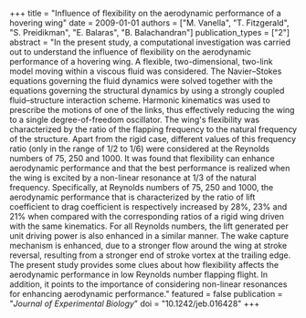 +++
title = "Influence of flexibility on the aerodynamic performance of a hovering wing"
date = 2009-01-01
authors = ["M. Vanella", "T. Fitzgerald", "S. Preidikman", "E. Balaras", "B. Balachandran"]
publication_types = ["2"]
abstract = "In the present study, a computational investigation was carried out to understand the influence of flexibility on the aerodynamic performance of a hovering wing. A flexible, two-dimensional, two-link model moving within a viscous fluid was considered. The Navier–Stokes equations governing the fluid dynamics were solved together with the equations governing the structural dynamics by using a strongly coupled fluid–structure interaction scheme. Harmonic kinematics was used to prescribe the motions of one of the links, thus effectively reducing the wing to a single degree-of-freedom oscillator. The wing's flexibility was characterized by the ratio of the flapping frequency to the natural frequency of the structure. Apart from the rigid case, different values of this frequency ratio (only in the range of 1/2 to 1/6) were considered at the Reynolds numbers of 75, 250 and 1000. It was found that flexibility can enhance aerodynamic performance and that the best performance is realized when the wing is excited by a non-linear resonance at 1/3 of the natural frequency. Specifically, at Reynolds numbers of 75, 250 and 1000, the aerodynamic performance that is characterized by the ratio of lift coefficient to drag coefficient is respectively increased by 28%, 23% and 21% when compared with the corresponding ratios of a rigid wing driven with the same kinematics. For all Reynolds numbers, the lift generated per unit driving power is also enhanced in a similar manner. The wake capture mechanism is enhanced, due to a stronger flow around the wing at stroke reversal, resulting from a stronger end of stroke vortex at the trailing edge. The present study provides some clues about how flexibility affects the aerodynamic performance in low Reynolds number flapping flight. In addition, it points to the importance of considering non-linear resonances for enhancing aerodynamic performance."
featured = false
publication = "*Journal of Experimental Biology*"
doi = "10.1242/jeb.016428"
+++

